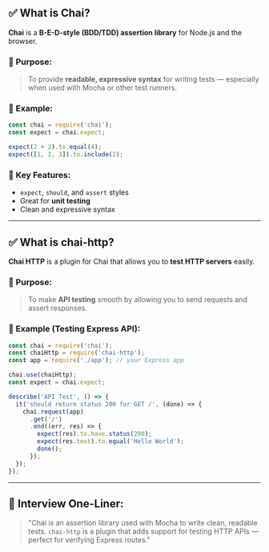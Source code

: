 ## ✅ What is **Chai**?

**Chai** is a **B-E-D-style (BDD/TDD) assertion library** for Node.js and the browser.

### 🧪 Purpose:

> To provide **readable, expressive syntax** for writing tests — especially when used with Mocha or other test runners.

### 📌 Example:

```js
const chai = require('chai');
const expect = chai.expect;

expect(2 + 2).to.equal(4);
expect([1, 2, 3]).to.include(2);
```

### 🧠 Key Features:

* `expect`, `should`, and `assert` styles
* Great for **unit testing**
* Clean and expressive syntax

---

## ✅ What is **chai-http**?

**Chai HTTP** is a plugin for Chai that allows you to **test HTTP servers** easily.

### 🧪 Purpose:

> To make **API testing** smooth by allowing you to send requests and assert responses.

### 📌 Example (Testing Express API):

```js
const chai = require('chai');
const chaiHttp = require('chai-http');
const app = require('./app'); // your Express app

chai.use(chaiHttp);
const expect = chai.expect;

describe('API Test', () => {
  it('should return status 200 for GET /', (done) => {
    chai.request(app)
      .get('/')
      .end((err, res) => {
        expect(res).to.have.status(200);
        expect(res.text).to.equal('Hello World');
        done();
      });
  });
});
```

---

## 🧠 Interview One-Liner:

> "Chai is an assertion library used with Mocha to write clean, readable tests. `chai-http` is a plugin that adds support for testing HTTP APIs — perfect for verifying Express routes."